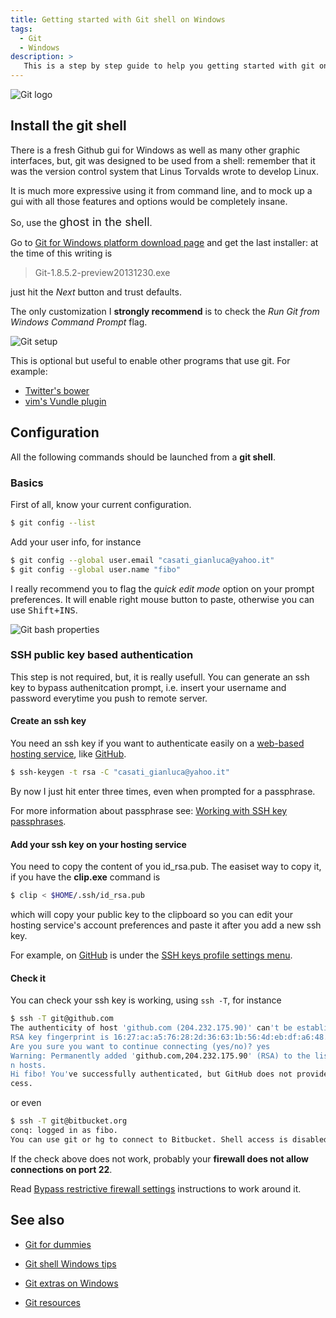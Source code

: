 ```yaml
---
title: Getting started with Git shell on Windows
tags:
  - Git
  - Windows
description: >
   This is a step by step guide to help you getting started with git on Windows.
---
```


![Git logo][1]

## Install the git shell

There is a fresh Github gui for Windows as well as many other graphic interfaces, but, git was designed to be used from a shell: remember that it was the version control system that Linus Torvalds wrote to develop Linux.

It is much more expressive using it from command line, and to mock up a gui with all those features and options would be completely insane.

So, use the <span style="font-size: large;">ghost in the shell</span>.

Go to [Git for Windows platform download page](http://git-scm.com/download/win) and get the last installer: at the time of this writing is

> Git-1.8.5.2-preview20131230.exe

just hit the *Next* button and trust defaults.

The only customization I **strongly recommend** is to check the *Run Git from Windows Command Prompt* flag.

![Git setup][2]

 This is optional but useful to enable other programs that use git. For example:

* [Twitter's bower](http://bower.io/)
* [vim's Vundle plugin](https://github.com/gmarik/vundle)

## Configuration

<div class="alert alert-warning">All the following commands should be launched from a <strong>git shell</strong>.</div>

### Basics

First of all, know your current configuration.

```bash
$ git config --list
```

Add your user info, for instance

```bash
$ git config --global user.email "casati_gianluca@yahoo.it"
$ git config --global user.name "fibo"
```

I really recommend you to flag the *quick edit mode* option on your prompt preferences. It will enable right mouse button to paste, otherwise you can use <kbd>Shift+INS</kbd>.  

![Git bash properties][3]

### SSH public key based authentication


This step is not required, but, it is really usefull. You can generate an ssh key to bypass authenitcation prompt, i.e. insert your username and password everytime you push to remote server.

#### Create an ssh key


You need an ssh key if you want to authenticate easily on a [web-based hosting service](http://en.wikipedia.org/wiki/Shared_web_hosting_service), like [GitHub][4].

```bash
$ ssh-keygen -t rsa -C "casati_gianluca@yahoo.it"
```

By now I just hit enter three times, even when prompted for a passphrase. 

For more information about passphrase see: [Working with SSH key passphrases](https://help.github.com/articles/working-with-ssh-key-passphrases).

#### Add your ssh key on your hosting service

You need to copy the content of you id_rsa.pub. The easiset way to copy it, if you have the **clip.exe** command is

```bash
$ clip < $HOME/.ssh/id_rsa.pub
```

which will copy your public key to the clipboard so you can edit your hosting service's account preferences and paste it after you add a new ssh key.

For example, on [GitHub][4] is under the [SSH keys profile settings menu](https://github.com/settings/ssh). 

#### Check it

You can check your ssh key is working, using `ssh -T`, for instance

```bash
$ ssh -T git@github.com
The authenticity of host 'github.com (204.232.175.90)' can't be established.
RSA key fingerprint is 16:27:ac:a5:76:28:2d:36:63:1b:56:4d:eb:df:a6:48.
Are you sure you want to continue connecting (yes/no)? yes
Warning: Permanently added 'github.com,204.232.175.90' (RSA) to the list of know
n hosts.
Hi fibo! You've successfully authenticated, but GitHub does not provide shell ac
cess.
```

or even 

```bash
$ ssh -T git@bitbucket.org
conq: logged in as fibo.
You can use git or hg to connect to Bitbucket. Shell access is disabled.
```

<div class="alert alert-warning">If the check above does not work, probably your <strong>firewall does not allow connections on  port 22</strong>.</div>
 
Read [Bypass restrictive firewall settings](http://g14n.info/2014/02/git-shell-windows-tips#bypass-restrictive-firewall-settings) instructions to work around it.

## See also

* [Git for dummies](http://g14n.info/2014/01/git-for-dummies)
* [Git shell Windows tips](http://g14n.info/2014/02/git-shell-windows-tips)
* [Git extras on Windows](http://g14n.info/2014/02/git-extras-on-windows)
* [Git resources](http://g14n.info/2014/03/git-resources)


  [1]: http://git-scm.com/images/logo@2x.png
  [2]: https://lh6.googleusercontent.com/_O0nduo4l74xVtUf_0kvwdo1x5S5LKUIUPkJrJIuxJ8=s0 "Git setup"
  [3]: https://lh6.googleusercontent.com/0CCA8zW8bPiL4238EDEpIfLvxQGKlW50zumiH7YxFKQ=s0 "Git bash properties"
  [4]: https://github.com/

